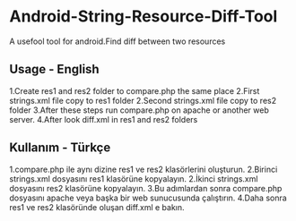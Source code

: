 # Android-String-Resource-Diff-Tool
A usefool tool for android.Find diff between two resources

## Usage - English
1.Create res1 and res2 folder to compare.php the same place
2.First strings.xml file copy to res1 folder
2.Second strings.xml file copy to res2 folder
3.After these steps run compare.php on apache or another web server.
4.After look diff.xml in res1 and res2 folders

## Kullanım - Türkçe
1.compare.php ile aynı dizine res1 ve res2 klasörlerini oluşturun.
2.Birinci strings.xml dosyasını res1 klasörüne kopyalayın.
2.İkinci strings.xml dosyasını res2 klasörüne kopyalayın.
3.Bu adımlardan sonra compare.php dosyasını apache veya başka bir web sunucusunda çalıştırın.
4.Daha sonra res1 ve res2 klasöründe oluşan diff.xml e bakın.
